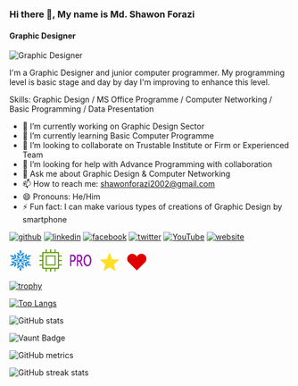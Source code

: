 ### Hi there 👋,  My name is Md. Shawon Forazi
#### Graphic Designer
![Graphic Designer](https://www.linkedin.com/mwlite/profile/me/add/background?trk=profile)

I'm a Graphic Designer and junior computer programmer. My programming level is basic stage and day by day I'm improving to enhance this level. 

Skills: Graphic Design / MS Office Programme / Computer Networking / Basic Programming / Data Presentation

- 🔭 I’m currently working on Graphic Design Sector  
- 🌱 I’m currently learning Basic Computer Programme  
- 👯 I’m looking to collaborate on Trustable Institute or Firm or Experienced Team 
- 🤔 I’m looking for help with Advance Programming with collaboration  
- 💬 Ask me about Graphic Design & Computer Networking  
- 📫 How to reach me: shawonforazi2002@gmail.com 
- 😄 Pronouns: He/Him 
- ⚡ Fun fact: I can make various types of creations of Graphic Design by smartphone  


[<img src='https://cdn.jsdelivr.net/npm/simple-icons@3.0.1/icons/github.svg' alt='github' height='40'>](https://github.com/https://github.com/MdShawonForazi)  [<img src='https://cdn.jsdelivr.net/npm/simple-icons@3.0.1/icons/linkedin.svg' alt='linkedin' height='40'>](https://www.linkedin.com/in/https://www.linkedin.com/in/md-rakib-hasan-shawon-3657b9182?trk=contact-info/)  [<img src='https://cdn.jsdelivr.net/npm/simple-icons@3.0.1/icons/facebook.svg' alt='facebook' height='40'>](https://www.facebook.com/https://www.facebook.com/IamShawonForazi/)  [<img src='https://cdn.jsdelivr.net/npm/simple-icons@3.0.1/icons/twitter.svg' alt='twitter' height='40'>](https://twitter.com/https://x.com/Md_ShawonForazi)  [<img src='https://cdn.jsdelivr.net/npm/simple-icons@3.0.1/icons/youtube.svg' alt='YouTube' height='40'>](https://www.youtube.com/channel/https://youtube.com/@shawonforazi-bd?si=RAcBdjMz9xbQA4mR)  [<img src='https://cdn.jsdelivr.net/npm/simple-icons@3.0.1/icons/icloud.svg' alt='website' height='40'>](https://bsky.app/profile/shawonforazi.bsky.social)  

<a href='https://archiveprogram.github.com/'><img src='https://raw.githubusercontent.com/acervenky/animated-github-badges/master/assets/acbadge.gif' width='40' height='40'></a> <a href='https://docs.github.com/en/developers'><img src='https://raw.githubusercontent.com/acervenky/animated-github-badges/master/assets/devbadge.gif' width='40' height='40'></a> <a href='https://github.com/pricing'><img src='https://raw.githubusercontent.com/acervenky/animated-github-badges/master/assets/pro.gif' width='40' height='40'></a> <a href='https://stars.github.com/'><img src='https://raw.githubusercontent.com/acervenky/animated-github-badges/master/assets/starbadge.gif' width='35' height='35'></a> <a href='https://docs.github.com/en/github/supporting-the-open-source-community-with-github-sponsors'><img src='https://raw.githubusercontent.com/acervenky/animated-github-badges/master/assets/sponsorbadge.gif' width='35' height='35'></a> 

[![trophy](https://github-profile-trophy.vercel.app/?username=https://github.com/MdShawonForazi)](https://github.com/ryo-ma/github-profile-trophy)

[![Top Langs](https://github-readme-stats.vercel.app/api/top-langs/?username=https://github.com/MdShawonForazi)](https://github.com/anuraghazra/github-readme-stats)

![GitHub stats](https://github-readme-stats.vercel.app/api?username=https://github.com/MdShawonForazi&show_icons=true&count_private=true)  

![Vaunt Badge](https://api.vaunt.dev/v1/github/entities/https://github.com/MdShawonForazi/contributions?format=svg&private=true)  

![GitHub metrics](https://metrics.lecoq.io/https://github.com/MdShawonForazi)  

![GitHub streak stats](https://streak-stats.demolab.com/?user=https://github.com/MdShawonForazi)  


